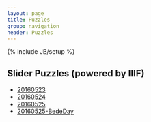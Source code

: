 ```yaml
---
layout: page
title: Puzzles
group: navigation
header: Puzzles
---
```

{% include JB/setup %}

## Slider Puzzles (powered by IIIF)
* [20160523](/2016-05-23-slide_puzzle.html)
* [20160524](/2016-05-24-slide_puzzle.html)
* [20160525](/2016-05-25-slide_puzzle.html)
* [20160525-BedeDay](/2016-05-25-Bede-slide_puzzle.html)